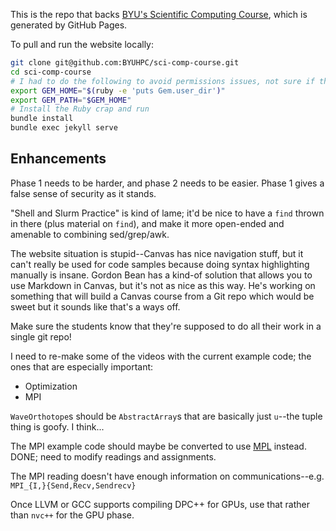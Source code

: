 This is the repo that backs [BYU's Scientific Computing Course](https://byuhpc.github.io/sci-comp-course/), which is generated by GitHub Pages.

To pull and run the website locally:

```bash
git clone git@github.com:BYUHPC/sci-comp-course.git
cd sci-comp-course
# I had to do the following to avoid permissions issues, not sure if that's a setup problem on my end
export GEM_HOME="$(ruby -e 'puts Gem.user_dir')"
export GEM_PATH="$GEM_HOME"
# Install the Ruby crap and run
bundle install
bundle exec jekyll serve
```



## Enhancements

Phase 1 needs to be harder, and phase 2 needs to be easier. Phase 1 gives a false sense of security as it stands.

"Shell and Slurm Practice" is kind of lame; it'd be nice to have a `find` thrown in there (plus material on `find`), and make it more open-ended and amenable to combining sed/grep/awk.

The website situation is stupid--Canvas has nice navigation stuff, but it can't really be used for code samples because doing syntax highlighting manually is insane. Gordon Bean has a kind-of solution that allows you to use Markdown in Canvas, but it's not as nice as this way. He's working on something that will build a Canvas course from a Git repo which would be sweet but it sounds like that's a ways off.

Make sure the students know that they're supposed to do all their work in a single git repo!

I need to re-make some of the videos with the current example code; the ones that are especially important:

- Optimization
- MPI

`WaveOrthotope`s should be `AbstractArray`s that are basically just `u`--the tuple thing is goofy. I think...

The MPI example code should maybe be converted to use [MPL](https://github.com/rabauke/mpl) instead. DONE; need to modify readings and assignments.

The MPI reading doesn't have enough information on communications--e.g. `MPI_{I,}{Send,Recv,Sendrecv}`

Once LLVM or GCC supports compiling DPC++ for GPUs, use that rather than `nvc++` for the GPU phase.